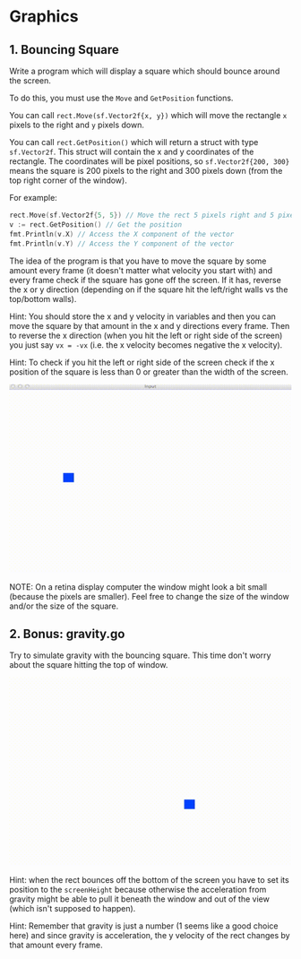 # Graphics

## 1. Bouncing Square

Write a program which will display a square which should bounce around the screen.

To do this, you must use the `Move` and `GetPosition` functions.

You can call `rect.Move(sf.Vector2f{x, y})` which will move the rectangle
`x` pixels to the right and `y` pixels down.

You can call `rect.GetPosition()` which will return a struct with type `sf.Vector2f`.
This struct will contain the x and y coordinates of the rectangle. The coordinates
will be pixel positions, so `sf.Vector2f{200, 300}` means the square is 200 pixels
to the right and 300 pixels down (from the top right corner of the window).

For example:

```go
rect.Move(sf.Vector2f{5, 5}) // Move the rect 5 pixels right and 5 pixels down
v := rect.GetPosition() // Get the position
fmt.Println(v.X) // Access the X component of the vector
fmt.Println(v.Y) // Access the Y component of the vector
```

The idea of the program is that you have to move the square by some amount every
frame (it doesn't matter what velocity you start with) and every frame check
if the square has gone off the screen. If it has, reverse the x or y direction
(depending on if the square hit the left/right walls vs the top/bottom walls).

Hint: You should store the x and y velocity in variables and then you can move the square
by that amount in the x and y directions every frame. Then to reverse the x direction
(when you hit the left or right side of the screen) you just say `vx = -vx` (i.e. the
x velocity becomes negative the x velocity).

Hint: To check if you hit the left or right side of the screen check if the x position
of the square is less than 0 or greater than the width of the screen.

![bounce](./gifs/bounce.gif)

NOTE: On a retina display computer the window might look a bit small (because the pixels are smaller). 
Feel free to change the size of the window and/or the size of the square.

## 2. Bonus: gravity.go

Try to simulate gravity with the bouncing square. This time don't worry about
the square hitting the top of window.

![gravity](./gifs/gravity.gif)

Hint: when the rect bounces off the bottom of the screen you have to set
its position to the `screenHeight` because otherwise the acceleration from
gravity might be able to pull it beneath the window and out of the view (which 
isn't supposed to happen).

Hint: Remember that gravity is just a number (1 seems like a good choice here)
and since gravity is acceleration, the y velocity of the rect changes by that
amount every frame.
